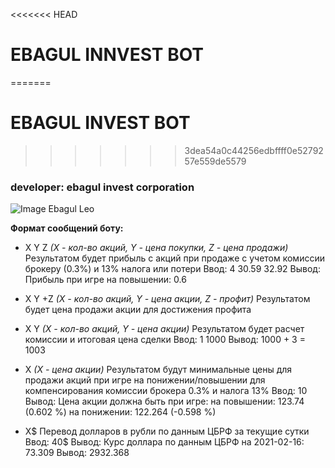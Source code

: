 <<<<<<< HEAD
# EBAGUL INNVEST BOT
=======
# EBAGUL INVEST BOT
>>>>>>> 3dea54a0c44256edbffff0e5279257e559de5579
### developer: ebagul invest corporation
![Image Ebagul Leo](https://shahty.ru/netcat_files/705/619/h_97f9c7cb85fb20aeea2d7a356921d0b7)

**Формат сообщений боту:**

* X Y Z
*(X - кол-во акций, Y - цена покупки, Z - цена продажи)*
Результатом будет прибыль с акций при продаже с учетом комиссии брокеру (0.3%) и 13% налога или потери
Ввод: 4 30.59 32.92
Вывод:
Прибыль при игре на повышении: 0.6

* X Y +Z
*(X - кол-во акций, Y - цена акции, Z - профит)*
Результатом будет цена продажи акции для достижения профита

* X Y
*(X - кол-во акций, Y - цена акции)*
Результатом будет расчет комиссии и итоговая цена сделки
Ввод: 1 1000
Вывод:
1000 + 3 = 1003

* X
*(X - цена акции)*
Результатом будут минимальные цены для продажи акций при игре на понижении/повышении для компенсирования комиссии брокера 0.3% и налога 13%
Ввод: 10
Вывод:
Цена акции должна быть при игре:
на повышении: 123.74 (0.602 %)
на понижении: 122.264 (-0.598 %)

* X$
Перевод долларов в рубли по данным ЦБРФ за текущие сутки
Ввод: 40$
Вывод:
Курс доллара по данным ЦБРФ на 2021-02-16: 73.309
Вывод: 2932.368
